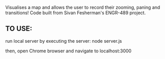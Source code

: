 Visualises a map and allows the user to record their zooming, paning and transitions!
Code built from Sivan Fesherman's ENGR-489 project.

TO USE:
-------
run local server by executing the server:
node server.js

then, open Chrome browser and navigate to localhost:3000
